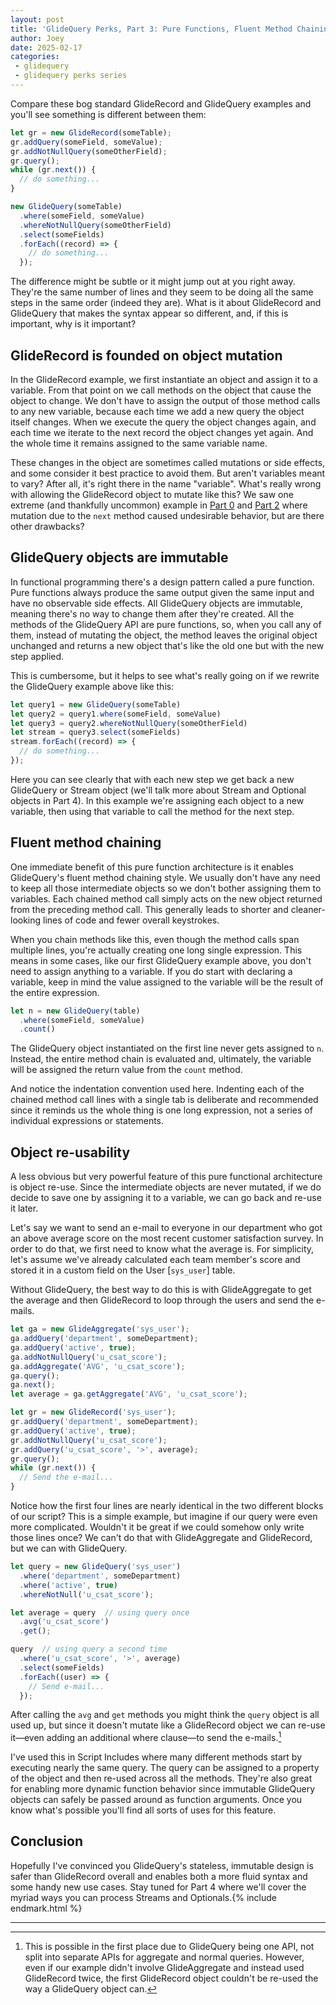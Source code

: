 ```yaml
---
layout: post
title: 'GlideQuery Perks, Part 3: Pure Functions, Fluent Method Chaining, and Object Re-usability'
author: Joey
date: 2025-02-17
categories:
 - glidequery
 - glidequery perks series
---
```


<span class="lead">Compare these bog standard GlideRecord and GlideQuery examples</span> and you'll see something is different between them:

~~~ javascript
let gr = new GlideRecord(someTable);
gr.addQuery(someField, someValue);
gr.addNotNullQuery(someOtherField);
gr.query();
while (gr.next()) {
  // do something...
}
~~~

~~~ javascript
new GlideQuery(someTable)
  .where(someField, someValue)
  .whereNotNullQuery(someOtherField)
  .select(someFields)
  .forEach((record) => {
  	// do something...
  });
~~~

The difference might be subtle or it might jump out at you right away. They're the same number of lines and they seem to be doing all the same steps in the same order (indeed they are). What is it about GlideRecord and GlideQuery that makes the syntax appear so different, and, if this is important, why is it important?

## GlideRecord is founded on object mutation

In the GlideRecord example, we first instantiate an object and assign it to a variable. From that point on we call methods on the object that cause the object to change. We don't have to assign the output of those method calls to any new variable, because each time we add a new query the object itself changes. When we execute the query the object changes again, and each time we iterate to the next record the object changes yet again. And the whole time it remains assigned to the same variable name.

These changes in the object are sometimes called mutations or side effects, and some consider it best practice to avoid them. But aren't variables meant to vary? After all, it's right there in the name "variable". What's really wrong with allowing the GlideRecord object to mutate like this? We saw one extreme (and thankfully uncommon) example in [Part 0](/2023/01/30/glidequery-perks-part-0.html) and [Part 2](/2024/09/07/glidequery-perks-part-2.html) where mutation due to the `next` method caused undesirable behavior, but are there other drawbacks?

## GlideQuery objects are immutable

In functional programming there's a design pattern called a pure function. Pure functions always produce the same output given the same input and have no observable side effects. All GlideQuery objects are immutable, meaning there's no way to change them after they're created. All the methods of the GlideQuery <abbr>API</abbr> are pure functions, so, when you call any of them, instead of mutating the object, the method leaves the original object unchanged and returns a new object that's like the old one but with the new step applied.

This is cumbersome, but it helps to see what's really going on if we rewrite the GlideQuery example above like this:

~~~ javascript
let query1 = new GlideQuery(someTable)
let query2 = query1.where(someField, someValue)
let query3 = query2.whereNotNullQuery(someOtherField)
let stream = query3.select(someFields)
stream.forEach((record) => {
  // do something...
});
~~~

Here you can see clearly that with each new step we get back a new GlideQuery or Stream object (we'll talk more about Stream and Optional objects in Part 4). In this example we're assigning each object to a new variable, then using that variable to call the method for the next step.

## Fluent method chaining

One immediate benefit of this pure function architecture is it enables GlideQuery's fluent method chaining style. We usually don't have any need to keep all those intermediate objects so we don't bother assigning them to variables. Each chained method call simply acts on the new object returned from the preceding method call. This generally leads to shorter and cleaner-looking lines of code and fewer overall keystrokes.

When you chain methods like this, even though the method calls span multiple lines, you're actually creating one long single expression. This means in some cases, like our first GlideQuery example above, you don't need to assign anything to a variable. If you do start with declaring a variable, keep in mind the value assigned to the variable will be the result of the entire expression.

~~~ javascript
let n = new GlideQuery(table)
  .where(someField, someValue)
  .count()
~~~

The GlideQuery object instantiated on the first line never gets assigned to `n`. Instead, the entire method chain is evaluated and, ultimately, the variable will be assigned the return value from the `count` method.

And notice the indentation convention used here. Indenting each of the chained method call lines with a single tab is deliberate and recommended since it reminds us the whole thing is one long expression, not a series of individual expressions or statements.

## Object re-usability

A less obvious but very powerful feature of this pure functional architecture is object re-use. Since the intermediate objects are never mutated, if we do decide to save one by assigning it to a variable, we can go back and re-use it later.

Let's say we want to send an e-mail to everyone in our department who got an above average score on the most recent customer satisfaction survey. In order to do that, we first need to know what the average is. For simplicity, let's assume we've already calculated each team member's score and stored it in a custom field on the User \[`sys_user`] table.

Without GlideQuery, the best way to do this is with GlideAggregate to get the average and then GlideRecord to loop through the users and send the e-mails.

~~~ javascript
let ga = new GlideAggregate('sys_user');
ga.addQuery('department', someDepartment);
ga.addQuery('active', true);
ga.addNotNullQuery('u_csat_score');
ga.addAggregate('AVG', 'u_csat_score');
ga.query();
ga.next();
let average = ga.getAggregate('AVG', 'u_csat_score');

let gr = new GlideRecord('sys_user');
gr.addQuery('department', someDepartment);
gr.addQuery('active', true);
gr.addNotNullQuery('u_csat_score');
gr.addQuery('u_csat_score', '>', average);
gr.query();
while (gr.next()) {
  // Send the e-mail...
}
~~~

Notice how the first four lines are nearly identical in the two different blocks of our script? This is a simple example, but imagine if our query were even more complicated. Wouldn't it be great if we could somehow only write those lines once? We can't do that with GlideAggregate and GlideRecord, but we can with GlideQuery.

~~~ javascript
let query = new GlideQuery('sys_user')
  .where('department', someDepartment)
  .where('active', true)
  .whereNotNull('u_csat_score');

let average = query  // using query once
  .avg('u_csat_score')
  .get();

query  // using query a second time
  .where('u_csat_score', '>', average)
  .select(someFields)
  .forEach((user) => {
  	// Send e-mail...
  });
~~~

After calling the `avg` and `get` methods you might think the `query` object is all used up, but since it doesn't mutate like a GlideRecord object we can re-use it—even adding an additional where clause—to send the e-mails.[^1]

I've used this in Script Includes where many different methods start by executing nearly the same query. The query can be assigned to a property of the object and then re-used across all the methods. They're also great for enabling more dynamic function behavior since immutable GlideQuery objects can safely be passed around as function arguments. Once you know what's possible you'll find all sorts of uses for this feature.

## Conclusion

Hopefully I've convinced you GlideQuery's stateless, immutable design is safer than GlideRecord overall and enables both a more fluid syntax and some handy new use cases. Stay tuned for Part 4 where we'll cover the myriad ways you can process Streams and Optionals.{% include endmark.html %}

<hr class="footnotes">

[^1]: This is possible in the first place due to GlideQuery being one API, not split into separate APIs for aggregate and normal queries. However, even if our example didn't involve GlideAggregate and instead used GlideRecord twice, the first GlideRecord object couldn't be re-used the way a GlideQuery object can.